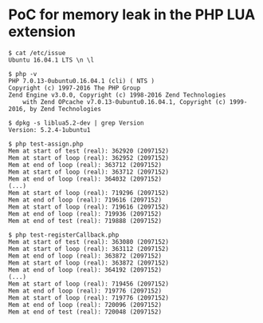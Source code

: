 # PoC for memory leak in the PHP LUA extension

    $ cat /etc/issue
    Ubuntu 16.04.1 LTS \n \l

    $ php -v
    PHP 7.0.13-0ubuntu0.16.04.1 (cli) ( NTS )
    Copyright (c) 1997-2016 The PHP Group
    Zend Engine v3.0.0, Copyright (c) 1998-2016 Zend Technologies
        with Zend OPcache v7.0.13-0ubuntu0.16.04.1, Copyright (c) 1999-2016, by Zend Technologies

    $ dpkg -s liblua5.2-dev | grep Version
    Version: 5.2.4-1ubuntu1

    $ php test-assign.php
    Mem at start of test (real): 362920 (2097152)
    Mem at start of loop (real): 362952 (2097152)
    Mem at end of loop (real): 363712 (2097152)
    Mem at start of loop (real): 363712 (2097152)
    Mem at end of loop (real): 364032 (2097152)
    (...)
    Mem at start of loop (real): 719296 (2097152)
    Mem at end of loop (real): 719616 (2097152)
    Mem at start of loop (real): 719616 (2097152)
    Mem at end of loop (real): 719936 (2097152)
    Mem at end of test (real): 719888 (2097152)

    $ php test-registerCallback.php
    Mem at start of test (real): 363080 (2097152)
    Mem at start of loop (real): 363112 (2097152)
    Mem at end of loop (real): 363872 (2097152)
    Mem at start of loop (real): 363872 (2097152)
    Mem at end of loop (real): 364192 (2097152)
    (...)
    Mem at start of loop (real): 719456 (2097152)
    Mem at end of loop (real): 719776 (2097152)
    Mem at start of loop (real): 719776 (2097152)
    Mem at end of loop (real): 720096 (2097152)
    Mem at end of test (real): 720048 (2097152)
